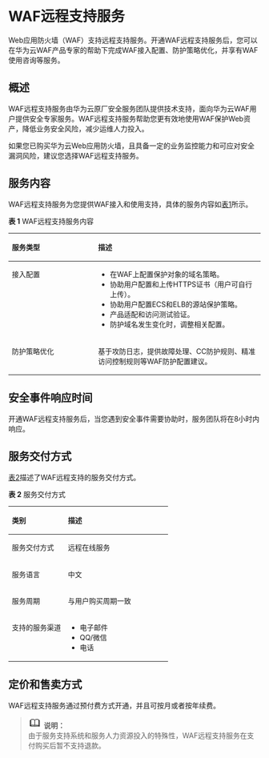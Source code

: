 # WAF远程支持服务<a name="waf_01_0112"></a>

Web应用防火墙（WAF）支持远程支持服务。开通WAF远程支持服务后，您可以在华为云WAF产品专家的帮助下完成WAF接入配置、防护策略优化，并享有WAF使用咨询等服务。

## 概述<a name="zh-cn_topic_0177192603_section1835024171611"></a>

WAF远程支持服务由华为云原厂安全服务团队提供技术支持，面向华为云WAF用户提供安全专家服务。WAF远程支持服务帮助您更有效地使用WAF保护Web资产，降低业务安全风险，减少运维人力投入。

如果您已购买华为云Web应用防火墙，且具备一定的业务监控能力和可应对安全漏洞风险，建议您选择WAF远程支持服务。

## 服务内容<a name="zh-cn_topic_0177192603_section147009144181"></a>

WAF远程支持服务为您提供WAF接入和使用支持，具体的服务内容如[表1](#zh-cn_topic_0177192603_table1159014811189)所示。

**表 1**  WAF远程支持服务内容

<a name="zh-cn_topic_0177192603_table1159014811189"></a>
<table><thead align="left"><tr id="zh-cn_topic_0177192603_row16590154891811"><th class="cellrowborder" valign="top" width="34.160000000000004%" id="mcps1.2.3.1.1"><p id="zh-cn_topic_0177192603_p1159074820184"><a name="zh-cn_topic_0177192603_p1159074820184"></a><a name="zh-cn_topic_0177192603_p1159074820184"></a>服务类型</p>
</th>
<th class="cellrowborder" valign="top" width="65.84%" id="mcps1.2.3.1.2"><p id="zh-cn_topic_0177192603_p1459017487187"><a name="zh-cn_topic_0177192603_p1459017487187"></a><a name="zh-cn_topic_0177192603_p1459017487187"></a>描述</p>
</th>
</tr>
</thead>
<tbody><tr id="zh-cn_topic_0177192603_row959024817185"><td class="cellrowborder" valign="top" width="34.160000000000004%" headers="mcps1.2.3.1.1 "><p id="zh-cn_topic_0177192603_p424719239191"><a name="zh-cn_topic_0177192603_p424719239191"></a><a name="zh-cn_topic_0177192603_p424719239191"></a>接入配置</p>
</td>
<td class="cellrowborder" valign="top" width="65.84%" headers="mcps1.2.3.1.2 "><a name="zh-cn_topic_0177192603_ul359718589197"></a><a name="zh-cn_topic_0177192603_ul359718589197"></a><ul id="zh-cn_topic_0177192603_ul359718589197"><li>在WAF上配置保护对象的域名策略。</li><li>协助用户配置和上传HTTPS证书（用户可自行上传）。</li><li>协助用户配置ECS和ELB的源站保护策略。</li><li>产品适配和访问测试验证。</li><li>防护域名发生变化时，调整相关配置。</li></ul>
</td>
</tr>
<tr id="zh-cn_topic_0177192603_row185901848101810"><td class="cellrowborder" valign="top" width="34.160000000000004%" headers="mcps1.2.3.1.1 "><p id="zh-cn_topic_0177192603_p132477237195"><a name="zh-cn_topic_0177192603_p132477237195"></a><a name="zh-cn_topic_0177192603_p132477237195"></a>防护策略优化</p>
</td>
<td class="cellrowborder" valign="top" width="65.84%" headers="mcps1.2.3.1.2 "><p id="zh-cn_topic_0177192603_p182471223161918"><a name="zh-cn_topic_0177192603_p182471223161918"></a><a name="zh-cn_topic_0177192603_p182471223161918"></a>基于攻防日志，提供故障处理、CC防护规则、精准访问控制规则等WAF防护配置建议。</p>
</td>
</tr>
</tbody>
</table>

## 安全事件响应时间<a name="zh-cn_topic_0177192603_section11306163810255"></a>

开通WAF远程支持服务后，当您遇到安全事件需要协助时，服务团队将在8小时内响应。

## 服务交付方式<a name="zh-cn_topic_0177192603_section1428191852612"></a>

[表2](#zh-cn_topic_0177192603_table6788811142710)描述了WAF远程支持的服务交付方式。

**表 2**  服务交付方式

<a name="zh-cn_topic_0177192603_table6788811142710"></a>
<table><thead align="left"><tr id="zh-cn_topic_0177192603_row878810112270"><th class="cellrowborder" valign="top" width="35.099999999999994%" id="mcps1.2.3.1.1"><p id="zh-cn_topic_0177192603_p7788181192715"><a name="zh-cn_topic_0177192603_p7788181192715"></a><a name="zh-cn_topic_0177192603_p7788181192715"></a>类别</p>
</th>
<th class="cellrowborder" valign="top" width="64.9%" id="mcps1.2.3.1.2"><p id="zh-cn_topic_0177192603_p1178931132718"><a name="zh-cn_topic_0177192603_p1178931132718"></a><a name="zh-cn_topic_0177192603_p1178931132718"></a>描述</p>
</th>
</tr>
</thead>
<tbody><tr id="zh-cn_topic_0177192603_row20789141118276"><td class="cellrowborder" valign="top" width="35.099999999999994%" headers="mcps1.2.3.1.1 "><p id="zh-cn_topic_0177192603_p229684518275"><a name="zh-cn_topic_0177192603_p229684518275"></a><a name="zh-cn_topic_0177192603_p229684518275"></a>服务交付方式</p>
</td>
<td class="cellrowborder" valign="top" width="64.9%" headers="mcps1.2.3.1.2 "><p id="zh-cn_topic_0177192603_p4296245112720"><a name="zh-cn_topic_0177192603_p4296245112720"></a><a name="zh-cn_topic_0177192603_p4296245112720"></a>远程在线服务</p>
</td>
</tr>
<tr id="zh-cn_topic_0177192603_row147891311112711"><td class="cellrowborder" valign="top" width="35.099999999999994%" headers="mcps1.2.3.1.1 "><p id="zh-cn_topic_0177192603_p1829694572716"><a name="zh-cn_topic_0177192603_p1829694572716"></a><a name="zh-cn_topic_0177192603_p1829694572716"></a>服务语言</p>
</td>
<td class="cellrowborder" valign="top" width="64.9%" headers="mcps1.2.3.1.2 "><p id="zh-cn_topic_0177192603_p329644552719"><a name="zh-cn_topic_0177192603_p329644552719"></a><a name="zh-cn_topic_0177192603_p329644552719"></a>中文</p>
</td>
</tr>
<tr id="zh-cn_topic_0177192603_row1678991118278"><td class="cellrowborder" valign="top" width="35.099999999999994%" headers="mcps1.2.3.1.1 "><p id="zh-cn_topic_0177192603_p10296124513270"><a name="zh-cn_topic_0177192603_p10296124513270"></a><a name="zh-cn_topic_0177192603_p10296124513270"></a>服务周期</p>
</td>
<td class="cellrowborder" valign="top" width="64.9%" headers="mcps1.2.3.1.2 "><p id="zh-cn_topic_0177192603_p1129644517271"><a name="zh-cn_topic_0177192603_p1129644517271"></a><a name="zh-cn_topic_0177192603_p1129644517271"></a>与用户购买周期一致</p>
</td>
</tr>
<tr id="zh-cn_topic_0177192603_row177891511132720"><td class="cellrowborder" valign="top" width="35.099999999999994%" headers="mcps1.2.3.1.1 "><p id="zh-cn_topic_0177192603_p52961045102712"><a name="zh-cn_topic_0177192603_p52961045102712"></a><a name="zh-cn_topic_0177192603_p52961045102712"></a>支持的服务渠道</p>
</td>
<td class="cellrowborder" valign="top" width="64.9%" headers="mcps1.2.3.1.2 "><a name="zh-cn_topic_0177192603_ul746411919286"></a><a name="zh-cn_topic_0177192603_ul746411919286"></a><ul id="zh-cn_topic_0177192603_ul746411919286"><li>电子邮件</li><li>QQ/微信</li><li>电话</li></ul>
</td>
</tr>
</tbody>
</table>

## 定价和售卖方式<a name="zh-cn_topic_0177192603_section9510521182918"></a>

WAF远程支持服务通过预付费方式开通，并且可按月或者按年续费。

>![](public_sys-resources/icon-note.gif) **说明：**   
>由于服务支持系统和服务人力资源投入的特殊性，WAF远程支持服务在支付购买后暂不支持退款。  

